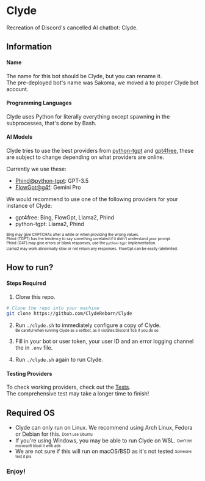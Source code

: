 # Clyde
Recreation of Discord's cancelled AI chatbot: Clyde.

## Information
#### Name
The name for this bot should be Clyde, but you can rename it.<br>
The pre-deployed bot's name was Sakoma, we moved a to proper Clyde bot account.

#### Programming Languages
Clyde uses Python for literally everything except spawning in the subprocesses, that's done by Bash.

#### AI Models
Clyde tries to use the best providers from [python-tgpt](https://github.com/Simatwa/python-tgpt) and [gpt4free](https://github.com/xtekky/gpt4free), these are subject to change depending on what providers are online.

Currently we use these:
- [Phind@python-tgpt](https://github.com/Simatwa/python-tgpt/blob/main/src/pytgpt/phind/main.py): GPT-3.5
- [FlowGpt@g4f](https://github.com/xtekky/gpt4free/blob/main/g4f/Provider/FlowGpt.py): Gemini Pro

We would recommend to use one of the following providers for your instance of Clyde:
- gpt4free: Bing, FlowGpt, Llama2, Phind
- python-tgpt: Llama2, Phind

<sub><sup>Bing may give CAPTCHAs after a while or when providing the wrong values.</sub></sup><br>
<sub><sup>Phind (TGPT) has the tendency to say something unrelated if it didn't understand your prompt.</sub></sup><br>
<sub><sup>Phind (G4F) may give errors or blank responses, use the `python-tgpt` implementation.</sub></sup><br>
<sub><sup>Llama2 may work abnormally slow or not return any responses.</sub></sup>
<sub><sup>FlowGpt can be easily ratelimited.</sub></sup>

## How to run?
#### Steps Required
1. Clone this repo.
```sh
# Clone the repo into your machine
git clone https://github.com/ClydeReborn/Clyde
```

2. Run `./clyde.sh` to immediately configure a copy of Clyde.<br>
<sub><sup>Be careful when running Clyde as a selfbot, as it violates Discord ToS if you do so.</sub></sup>

3. Fill in your bot or user token, your user ID and an error logging channel the in `.env` file.

4. Run `./clyde.sh` again to run Clyde.
#### Testing Providers
To check working providers, check out the [Tests](https://github.com/ClydeReborn/Tests).<br>
The comprehensive test may take a longer time to finish!

## Required OS
* Clyde can only run on Linux. We recommend using Arch Linux, Fedora or Debian for this. <sub><sup>Don't use Ubuntu</sub></sup>
* If you're using Windows, you may be able to run Clyde on WSL. <sub><sup>Don't let microsoft bloat it with ads</sub></sup>
* We are not sure if this will run on macOS/BSD as it's not tested <sub><sup>Someone test it pls</sub></sup>

### Enjoy!
